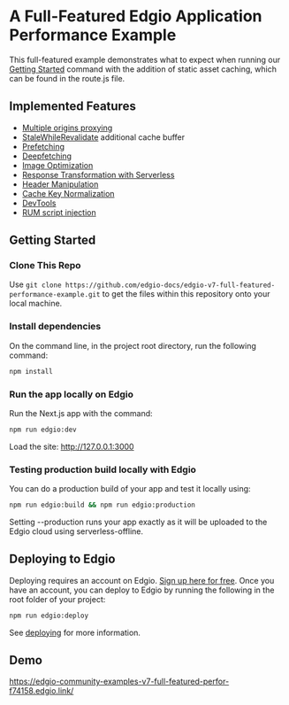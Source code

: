 # A Full-Featured Edgio Application Performance Example

This full-featured example demonstrates what to expect when running our [Getting Started](https://docs.edg.io/guides/getting_started) command with the addition of static asset caching, which can be found in the route.js file.

## Implemented Features

* [Multiple origins proxying](https://docs.edg.io/guides/v7/performance/cdn_as_code/route_features#proxying-an-origin)
* [StaleWhileRevalidate](https://docs.edg.io/guides/v7/performance/caching#cache-hit-ratio-optimization) additional cache buffer
* [Prefetching](https://docs.edg.io/guides/v7/performance/prefetching)
* [Deepfetching](https://docs.edg.io/guides/v7/performance/prefetching#deep-fetching)
* [Image Optimization](https://docs.edg.io/guides/v7/performance/image_optimization)
* [Response Transformation with Serverless](https://docs.edg.io/guides/v7/performance/serverless_compute)
* [Header Manipulation](https://docs.edg.io/guides/v7/performance/cdn_as_code/route_features#altering-the-response)
* [Cache Key Normalization](https://docs.edg.io/guides/v7/performance/caching#customizing-the-cache-key)
* [DevTools](https://docs.edg.io/guides/v7/performance/observability/devtools)
* [RUM script injection](https://docs.edg.io/guides/v7/performance/observability/core_web_vitals)

## Getting Started

### Clone This Repo

Use `git clone https://github.com/edgio-docs/edgio-v7-full-featured-performance-example.git` to get the files within this repository onto your local machine.

### Install dependencies

On the command line, in the project root directory, run the following command:

```bash
npm install
```

### Run the app locally on Edgio

Run the Next.js app with the command:

```bash
npm run edgio:dev
```

Load the site: http://127.0.0.1:3000

### Testing production build locally with Edgio

You can do a production build of your app and test it locally using:

```bash
npm run edgio:build && npm run edgio:production
```

Setting --production runs your app exactly as it will be uploaded to the Edgio cloud using serverless-offline.

## Deploying to Edgio

Deploying requires an account on Edgio. [Sign up here for free](https://edgio.app/signup). Once you have an account, you can deploy to Edgio by running the following in the root folder of your project:

```bash
npm run edgio:deploy
```

See [deploying](https://docs.edg.io/guides/deploying) for more information.

## Demo

https://edgio-community-examples-v7-full-featured-perfor-f74158.edgio.link/
